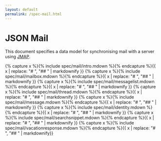 ```yaml
---
layout: default
permalink: /spec-mail.html
---
```


# JSON Mail

This document specifies a data model for synchronising mail with a server using [JMAP](spec-core.html).

{% capture x %}{% include spec/mail/intro.mdown %}{% endcapture %}{{ x | replace: "# ", "## " | markdownify }}
{% capture x %}{% include spec/mail/mailbox.mdown %}{% endcapture %}{{ x | replace: "# ", "## " | markdownify }}
{% capture x %}{% include spec/mail/messagelist.mdown %}{% endcapture %}{{ x | replace: "# ", "## " | markdownify }}
{% capture x %}{% include spec/mail/thread.mdown %}{% endcapture %}{{ x | replace: "# ", "## " | markdownify }}
{% capture x %}{% include spec/mail/message.mdown %}{% endcapture %}{{ x | replace: "# ", "## " | markdownify }}
{% capture x %}{% include spec/mail/identity.mdown %}{% endcapture %}{{ x | replace: "# ", "## " | markdownify }}
{% capture x %}{% include spec/mail/searchsnippet.mdown %}{% endcapture %}{{ x | replace: "# ", "## " | markdownify }}
{% capture x %}{% include spec/mail/vacationresponse.mdown %}{% endcapture %}{{ x | replace: "# ", "## " | markdownify}}
